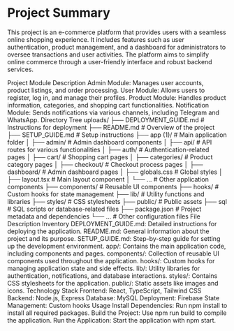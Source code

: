 <h1>Project Summary</h1>
This project is an e-commerce platform that provides users with a seamless online shopping experience. It includes features such as user authentication, product management, and a dashboard for administrators to oversee transactions and user activities. The platform aims to simplify online commerce through a user-friendly interface and robust backend services.

Project Module Description
Admin Module: Manages user accounts, product listings, and order processing.
User Module: Allows users to register, log in, and manage their profiles.
Product Module: Handles product information, categories, and shopping cart functionalities.
Notification Module: Sends notifications via various channels, including Telegram and WhatsApp.
Directory Tree
uploads/
├── DEPLOYMENT_GUIDE.md       # Instructions for deployment
├── README.md                  # Overview of the project
├── SETUP_GUIDE.md             # Setup instructions
├── app (1)/                   # Main application folder
│   ├── admin/                 # Admin dashboard components
│   ├── api/                   # API routes for various functionalities
│   ├── auth/                  # Authentication-related pages
│   ├── cart/                  # Shopping cart pages
│   ├── categories/            # Product category pages
│   ├── checkout/              # Checkout process pages
│   ├── dashboard/             # Admin dashboard pages
│   ├── globals.css            # Global styles
│   ├── layout.tsx             # Main layout component
│   └── ...                    # Other application components
├── components/                # Reusable UI components
├── hooks/                     # Custom hooks for state management
├── lib/                       # Utility functions and libraries
├── styles/                    # CSS stylesheets
├── public/                    # Public assets
├── sql                        # SQL scripts or database-related files
├── package.json               # Project metadata and dependencies
└── ...                        # Other configuration files
File Description Inventory
DEPLOYMENT_GUIDE.md: Detailed instructions for deploying the application.
README.md: General information about the project and its purpose.
SETUP_GUIDE.md: Step-by-step guide for setting up the development environment.
app/: Contains the main application code, including components and pages.
components/: Collection of reusable UI components used throughout the application.
hooks/: Custom hooks for managing application state and side effects.
lib/: Utility libraries for authentication, notifications, and database interactions.
styles/: Contains CSS stylesheets for the application.
public/: Static assets like images and icons.
Technology Stack
Frontend: React, TypeScript, Tailwind CSS
Backend: Node.js, Express
Database: MySQL
Deployment: Firebase
State Management: Custom hooks
Usage
Install Dependencies: Run npm install to install all required packages.
Build the Project: Use npm run build to compile the application.
Run the Application: Start the application with npm start.
